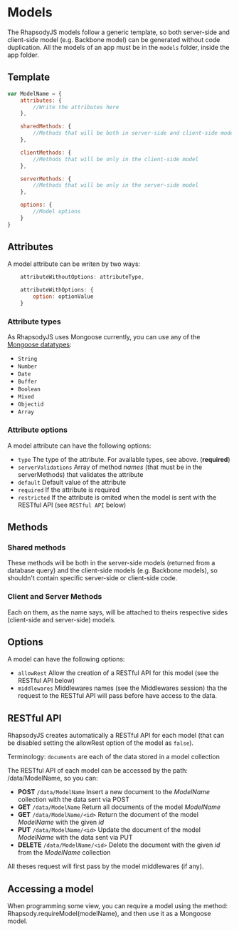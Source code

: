 # Models

The RhapsodyJS models follow a generic template, so both server-side and client-side model (e.g. Backbone model) can be generated without code duplication.
All the models of an app must be in the `models` folder, inside the app folder.

## Template

```js
var ModelName = {
    attributes: {
        //Write the attributes here
    },

    sharedMethods: {
        //Methods that will be both in server-side and client-side model
    },

    clientMethods: {
        //Methods that will be only in the client-side model
    },

    serverMethods: {
        //Methods that will be only in the server-side model
    },

    options: {
        //Model options
    }
}
```

## Attributes

A model attribute can be writen by two ways:

```js
    attributeWithoutOptions: attributeType,

    attributeWithOptions: {
        option: optionValue
    }
```

### Attribute types

As RhapsodyJS uses Mongoose currently, you can use any of the [Mongoose datatypes](http://mongoosejs.com/docs/schematypes.html):

* `String`
* `Number`
* `Date`
* `Buffer`
* `Boolean`
* `Mixed`
* `Objectid`
* `Array`

### Attribute options

A model attribute can have the following options:

* `type` The type of the attribute. For available types, see above. (**required**)
* `serverValidations` Array of method *names* (that must be in the serverMethods) that validates the attribute
* `default` Default value of the attribute
* `required` If the attribute is required
* `restricted` If the attribute is omited when the model is sent with the RESTful API (see `RESTful API` below)

## Methods

### Shared methods

These methods will be both in the server-side models (returned from a database query) and the client-side models (e.g. Backbone models), so shouldn't contain specific server-side or client-side code.

### Client and Server Methods

Each on them, as the name says, will be attached to theirs respective sides (client-side and server-side) models.

## Options

A model can have the following options:

* `allowRest` Allow the creation of a RESTful API for this model (see the RESTful API below)
* `middlewares` Middlewares names (see the Middlewares session) tha the request to the RESTful API will pass before have access to the data.

## RESTful API

RhapsodyJS creates automatically a RESTful API for each model (that can be disabled setting the allowRest option of the model as `false`).

Terminology: `documents` are each of the data stored in a model collection

The RESTful API of each model can be accessed by the path: /data/ModelName, so you can:

* **POST** `/data/ModelName` Insert a new document to the *ModelName* collection with the data sent via POST
* **GET** `/data/ModelName` Return all documents of the model *ModelName*
* **GET** `/data/ModelName/<id>` Return the document of the model *ModelName* with the given *id*
* **PUT** `/data/ModelName/<id>` Update the document of the model *ModelName* with the data sent via PUT
* **DELETE** `/data/ModelName/<id>` Delete the document with the given *id* from the *ModelName* collection

All theses request will first pass by the model middlewares (if any).

## Accessing a model

When programming some view, you can require a model using the method: Rhapsody.requireModel(modelName), and then use it as a Mongoose model.